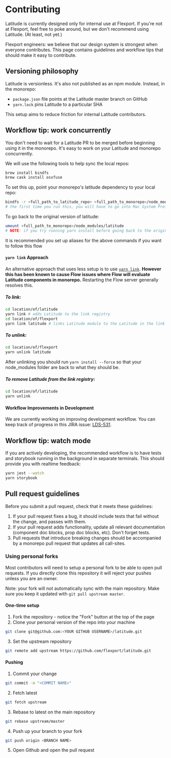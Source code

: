 Contributing
============

Latitude is currently designed only for internal use at Flexport. If you're not
at Flexport, feel free to poke around, but we don't recommend using Latitude.
(At least, not yet.)

Flexport engineers: we believe that our design system is strongest when everyone
contributes. This page contains guidelines and workflow tips that should make
it easy to contribute.

## Versioning philosophy
Latitude is versionless. It's also not published as an npm module. Instead,
in the monorepo:

* `package.json` file points at the Latitude master branch on GitHub
* `yarn.lock` pins Latitude to a particular SHA

This setup aims to reduce friction for internal Latitude contributors.

## Workflow tip: work concurrently

You don't need to wait for a Latitude PR to be merged before beginning using it in the monorepo. It's easy to work on your Latitude and monorepo concurrently. 

We will use the following tools to help sync the local repos:

```bash
brew install bindfs
brew cask install osxfuse
```

To set this up, point your monorepo's latitude dependency to your local repo:

```bash
bindfs -r <full_path_to_latitude_repo> <full_path_to_monorepo>/node_modules/latitude
# the first time you run this, you will have to go into Mac System Preferences to enable its kernel extension
```

To go back to the original version of latitude:

```bash
umount <full_path_to_monorepo>/node_modules/latitude
# NOTE: if you try running yarn install before going back to the original version of latitude, it will fail!
```

It is recommended you set up aliases for the above commands if you want to follow this flow

#### `yarn link` Approach

An alternative approach that uses less setup is to use [`yarn link`](https://yarnpkg.com/lang/en/docs/cli/link/). **However this has been known to cause Flow issues where Flow will evaluate Latitude components in monorepo.** Restarting the Flow server generally resolves this.


##### To link:
```bash
cd location/of/latitude
yarn link # adds Latitude to the link registry
cd location/of/flexport
yarn link latitude # links Latitude module to the Latitude in the link registry
```

##### To unlink:
```bash
cd location/of/flexport
yarn unlink latitude
```
After unlinking you should run `yarn install --force` so that your node_modules folder are back to what they should be.

##### To remove Latitude from the link registry:
```bash
cd location/of/latitude
yarn unlink
```

#### Workflow Improvements in Development 

We are currently working on improving development workflow. You can keep track of progress in this JIRA issue: [LDS-531](https://flexport.atlassian.net/browse/LDS-531).


## Workflow tip: watch mode
If you are actively developing, the recommended workflow is to have tests and
storybook running in the background in separate terminals. This should provide
you with realtime feedback:

```bash
yarn jest --watch
yarn storybook
```


## Pull request guidelines

Before you submit a pull request, check that it meets these guidelines:

1. If your pull request fixes a bug, it should include tests that fail without
   the change, and passes with them.
2. If your pull request adds functionality, update all relevant documentation
   (component doc blocks, prop doc blocks, etc). Don't forget tests.
3. Pull requests that introduce breaking changes should be accompanied by a
   monorepo pull request that updates all call-sites.


### Using personal forks

Most contributors will need to setup a personal fork to be able to open pull requests. If you directly clone this repository it will reject your pushes unless you are an owner.

Note: your fork will not automatically sync with the main repository. Make sure you keep it updated with `git pull upstream master`.

#### One-time setup

1. Fork the repository - notice the "Fork" button at the top of the page
2. Clone your personal version of the repo into your machine
```bash
git clone git@github.com:<YOUR GITHUB USERNAME>/latitude.git
```
3. Set the upstream repository
```bash
git remote add upstream https://github.com/flexport/latitude.git
```

#### Pushing

1. Commit your change
```bash
git commit -m "<COMMIT NAME>"
```
2. Fetch latest
```bash
git fetch upstream
```
3. Rebase to latest on the main repository
```bash
git rebase upstream/master
```
4. Push up your branch to your fork
```bash
git push origin <BRANCH NAME>
```
5. Open Github and open the pull request
